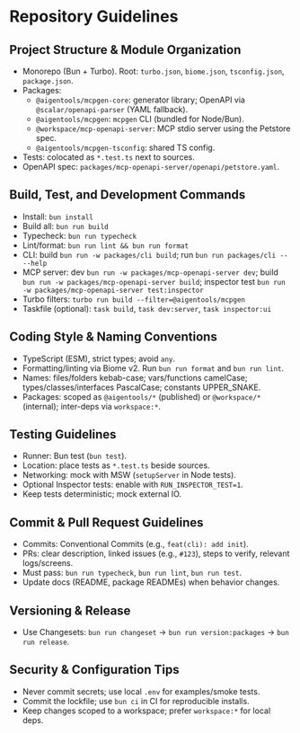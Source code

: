 # Repository Guidelines

## Project Structure & Module Organization
- Monorepo (Bun + Turbo). Root: `turbo.json`, `biome.json`, `tsconfig.json`, `package.json`.
- Packages:
  - `@aigentools/mcpgen-core`: generator library; OpenAPI via `@scalar/openapi-parser` (YAML fallback).
  - `@aigentools/mcpgen`: `mcpgen` CLI (bundled for Node/Bun).
  - `@workspace/mcp-openapi-server`: MCP stdio server using the Petstore spec.
  - `@aigentools/mcpgen-tsconfig`: shared TS config.
- Tests: colocated as `*.test.ts` next to sources.
- OpenAPI spec: `packages/mcp-openapi-server/openapi/petstore.yaml`.

## Build, Test, and Development Commands
- Install: `bun install`
- Build all: `bun run build`
- Typecheck: `bun run typecheck`
- Lint/format: `bun run lint && bun run format`
- CLI: build `bun run -w packages/cli build`; run `bun run packages/cli -- --help`
- MCP server: dev `bun run -w packages/mcp-openapi-server dev`; build `bun run -w packages/mcp-openapi-server build`; inspector test `bun run -w packages/mcp-openapi-server test:inspector`
- Turbo filters: `turbo run build --filter=@aigentools/mcpgen`
- Taskfile (optional): `task build`, `task dev:server`, `task inspector:ui`

## Coding Style & Naming Conventions
- TypeScript (ESM), strict types; avoid `any`.
- Formatting/linting via Biome v2. Run `bun run format` and `bun run lint`.
- Names: files/folders kebab-case; vars/functions camelCase; types/classes/interfaces PascalCase; constants UPPER_SNAKE.
- Packages: scoped as `@aigentools/*` (published) or `@workspace/*` (internal); inter-deps via `workspace:*`.

## Testing Guidelines
- Runner: Bun test (`bun test`).
- Location: place tests as `*.test.ts` beside sources.
- Networking: mock with MSW (`setupServer` in Node tests).
- Optional Inspector tests: enable with `RUN_INSPECTOR_TEST=1`.
- Keep tests deterministic; mock external IO.

## Commit & Pull Request Guidelines
- Commits: Conventional Commits (e.g., `feat(cli): add init`).
- PRs: clear description, linked issues (e.g., `#123`), steps to verify, relevant logs/screens.
- Must pass: `bun run typecheck`, `bun run lint`, `bun run test`.
- Update docs (README, package READMEs) when behavior changes.

## Versioning & Release
- Use Changesets: `bun run changeset` → `bun run version:packages` → `bun run release`.

## Security & Configuration Tips
- Never commit secrets; use local `.env` for examples/smoke tests.
- Commit the lockfile; use `bun ci` in CI for reproducible installs.
- Keep changes scoped to a workspace; prefer `workspace:*` for local deps.
